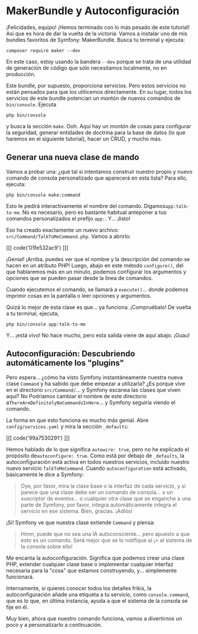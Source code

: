 # MakerBundle y Autoconfiguración

¡Felicidades, equipo! ¡Hemos terminado con lo más pesado de este tutorial! Así que es hora de dar la vuelta de la victoria. Vamos a instalar uno de mis bundles favoritos de Symfony: MakerBundle. Busca tu terminal y ejecuta:

```terminal
composer require maker --dev
```

En este caso, estoy usando la bandera `--dev` porque se trata de una utilidad de generación de código que sólo necesitamos localmente, no en producción.

Este bundle, por supuesto, proporciona servicios. Pero estos servicios no están pensados para que los utilicemos directamente. En su lugar, todos los servicios de este bundle potencian un montón de nuevos comandos de `bin/console`. Ejecuta

```terminal
php bin/console
```

y busca la sección `make`. Ooh. Aquí hay un montón de cosas para configurar la seguridad, generar entidades de doctrina para la base de datos (lo que haremos en el siguiente tutorial), hacer un CRUD, y mucho más.

## Generar una nueva clase de mando

Vamos a probar una: ¿qué tal si intentamos construir nuestro propio y nuevo comando de consola personalizado que aparecerá en esta lista? Para ello, ejecuta:

```terminal
php bin/console make:command
```

Esto te pedirá interactivamente el nombre del comando. Digamos`app:talk-to-me`. No es necesario, pero es bastante habitual anteponer a tus comandos personalizados el prefijo `app:`. Y... ¡listo!

Eso ha creado exactamente un nuevo archivo: `src/Command/TalkToMeCommand.php`. Vamos a abrirlo:

[[[ code('01fe532ac9') ]]]

¡Genial! ¡Arriba, puedes ver que el nombre y la descripción del comando se hacen en un atributo PHP! Luego, abajo en este método `configure()`, del que hablaremos más en un minuto, podemos configurar los argumentos y opciones que se pueden pasar desde la línea de comandos.

Cuando ejecutemos el comando, se llamará a `execute()`... donde podemos imprimir cosas en la pantalla o leer opciones y argumentos.

Quizá lo mejor de esta clase es que... ya funciona. ¡Compruébalo! De vuelta a tu terminal, ejecuta;

```terminal
php bin/console app:talk-to-me
```

Y... ¡está vivo! No hace mucho, pero esta salida viene de aquí abajo. ¡Guau!

## Autoconfiguración: Descubriendo automáticamente los "plugins"

Pero espera... ¿cómo ha visto Symfony instantáneamente nuestra nueva clase `Command` y ha sabido que debe empezar a utilizarla? ¿Es porque vive en el directorio `src/Command/`... y Symfony escanea las clases que viven aquí? No Podríamos cambiar el nombre de este directorio a`ThereAreDefinitelyNoCommandsInHere`... y Symfony seguiría viendo el comando.

La forma en que esto funciona es mucho más genial. Abre `config/services.yaml` y mira la sección `_defaults`:

[[[ code('99a7530291') ]]]

Hemos hablado de lo que significa `autowire: true`, pero no he explicado el propósito de`autoconfigure: true`. Como está por debajo de `_defaults`, la autoconfiguración está activa en todos nuestros servicios, incluido nuestro nuevo servicio `TalkToMeCommand`. 
Cuando `autoconfiguration` está activado, básicamente le dice a Symfony:

> Oye, por favor, mira la clase base o la interfaz de cada servicio, y si
> parece que una clase debe ser un comando de consola... o un suscriptor de eventos...
> o cualquier otra clase que se enganche a una parte de Symfony, por favor, integra automáticamente
> integra el servicio en ese sistema. Bien, gracias. ¡Adiós!

¡Si! Symfony ve que nuestra clase extiende `Command` y piensa:

> Hmm, puede que no sea una IA autoconsciente... pero apuesto a que esto es un comando. Será mejor que se lo notifique al
¡> al sistema de la consola sobre ello!

Me encanta la autoconfiguración. Significa que podemos crear una clase PHP, extender cualquier clase base o implementar cualquier interfaz necesaria para la "cosa" que estamos construyendo, y... simplemente funcionará.

Internamente, si quieres conocer todos los detalles frikis, la autoconfiguración añade una etiqueta a tu servicio, como `console.command`, que es lo que, en última instancia, ayuda a que el sistema de la consola se fije en él.

Muy bien, ahora que nuestro comando funciona, vamos a divertirnos un poco y a personalizarlo a continuación.
